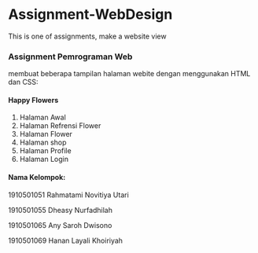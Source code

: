 # Assignment-WebDesign
This is one of assignments, make a website view
<h3> Assignment Pemrograman Web </h3>
<p> membuat beberapa tampilan halaman webite dengan menggunakan HTML dan CSS: </p>
<h4>Happy Flowers</h4>
<ol>
<li>Halaman Awal</li>
<li>Halaman Refrensi Flower </li>
<li>Halaman Flower </li>
<li>Halaman shop </li>
<li>Halaman Profile</li>
<li>Halaman Login</li>
</ol>

<h4>Nama Kelompok:</h4>
<p>1910501051 Rahmatami Novitiya Utari</p>
<p>1910501055 Dheasy Nurfadhilah</p>
<p>1910501065 Any Saroh Dwisono</p>
<p>1910501069 Hanan Layali Khoiriyah</p>
